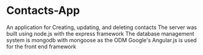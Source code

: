 # Contacts-App
An application for Creating, updating, and deleting contacts 
The server was built using node.js with the express framework
The database management system is mongodb with mongoose as the ODM
Google's Angular.js is used for the front end framework